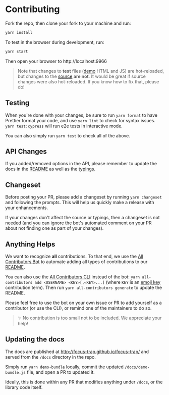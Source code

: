 # Contributing

Fork the repo, then clone your fork to your machine and run:

```sh
yarn install
```

To test in the browser during development, run:

```sh
yarn start
```

Then open your browser to http://localhost:9966

> Note that changes to **test** files ([demo](./demo) HTML and JS) are hot-reloaded, but changes to the [source](index.js) **are not**. It would be great if source changes were also hot-reloaded. If you know how to fix that, please do!

## Testing

When you're done with your changes, be sure to run `yarn format` to have Prettier format your code, and use `yarn lint` to check for syntax issues. `yarn test:cypress` will run e2e tests in interactive mode.

You can also simply run `yarn test` to check all of the above.

## API Changes

If you added/removed options in the API, please remember to update the docs in the [README](README.md) as well as the [typings](index.d.ts).

## Changeset

Before posting your PR, please add a changeset by running `yarn changeset` and following the prompts. This will help us quickly make a release with your enhancements.

If your changes don't affect the source or typings, then a changeset is not needed (and you can ignore the bot's automated comment on your PR about not finding one as part of your changes).

## Anything Helps

We want to recognize **all** contributions. To that end, we use the [All Contributors Bot](https://allcontributors.org/docs/en/bot/usage) to automate adding all types of contributions to our [README](README.md).

You can also use the [All Contributors CLI](https://allcontributors.org/docs/en/cli/usage) instead of the bot: `yarn all-contributors add <USERNAME> <KEY>[,<KEY>...]` (where `KEY` is an [emoji key](https://allcontributors.org/docs/en/emoji-key) contribution term). Then run `yarn all-contributors generate` to update the README.

Please feel free to use the bot on your own issue or PR to add yourself as a contributor (or use the CLI), or remind one of the maintainers to do so.

> ✨ No contribution is too small not to be included. We appreciate your help!

## Updating the docs

The docs are published at http://focus-trap.github.io/focus-trap/ and served from the `/docs` directory in the repo.

Simply run `yarn demo-bundle` locally, commit the updated `/docs/demo-bundle.js` file, and open a PR to updated it.

Ideally, this is done within any PR that modifies anything under `/docs`, or the library code itself.
